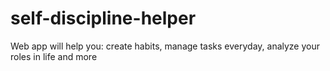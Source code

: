 # self-discipline-helper
Web app will help you: create habits, manage tasks everyday, analyze your roles in life and more 
